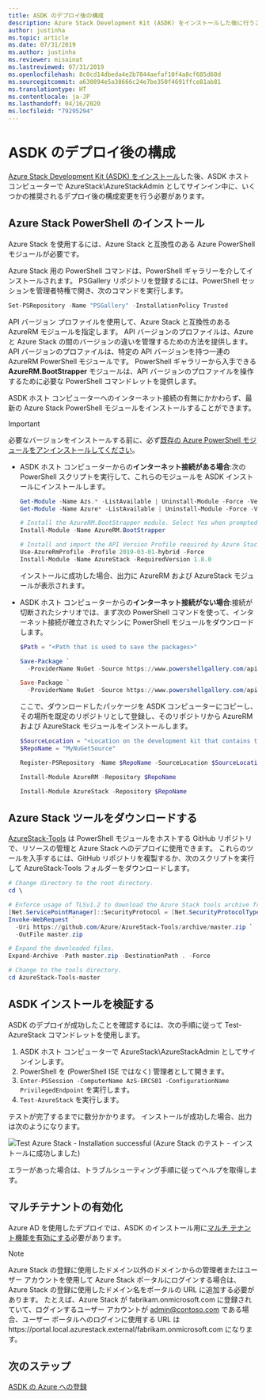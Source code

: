 ```yaml
---
title: ASDK のデプロイ後の構成
description: Azure Stack Development Kit (ASDK) をインストールした後に行うことをお勧めする構成変更について説明します。
author: justinha
ms.topic: article
ms.date: 07/31/2019
ms.author: justinha
ms.reviewer: misainat
ms.lastreviewed: 07/31/2019
ms.openlocfilehash: 8c0cd14dbeda4e2b7844aefaf10f4a8cf685d60d
ms.sourcegitcommit: a630894e5a38666c24e7be350f4691ffce81ab81
ms.translationtype: HT
ms.contentlocale: ja-JP
ms.lasthandoff: 04/16/2020
ms.locfileid: "79295294"
---
```

# <a name="post-deployment-configurations-for-asdk"></a>ASDK のデプロイ後の構成

[Azure Stack Development Kit (ASDK) をインストール](asdk-install.md)した後、ASDK ホスト コンピューターで AzureStack\AzureStackAdmin としてサインイン中に、いくつかの推奨されるデプロイ後の構成変更を行う必要があります。

## <a name="install-azure-stack-powershell"></a>Azure Stack PowerShell のインストール

Azure Stack を使用するには、Azure Stack と互換性のある Azure PowerShell モジュールが必要です。

Azure Stack 用の PowerShell コマンドは、PowerShell ギャラリーを介してインストールされます。 PSGallery リポジトリを登録するには、PowerShell セッションを管理者特権で開き、次のコマンドを実行します。

``` Powershell
Set-PSRepository -Name "PSGallery" -InstallationPolicy Trusted
```

API バージョン プロファイルを使用して、Azure Stack と互換性のある AzureRM モジュールを指定します。  API バージョンのプロファイルは、Azure と Azure Stack の間のバージョンの違いを管理するための方法を提供します。 API バージョンのプロファイルは、特定の API バージョンを持つ一連の AzureRM PowerShell モジュールです。 PowerShell ギャラリーから入手できる **AzureRM.BootStrapper** モジュールは、API バージョンのプロファイルを操作するために必要な PowerShell コマンドレットを提供します。

ASDK ホスト コンピューターへのインターネット接続の有無にかかわらず、最新の Azure Stack PowerShell モジュールをインストールすることができます。

> [!IMPORTANT]
> 必要なバージョンをインストールする前に、必ず[既存の Azure PowerShell モジュールをアンインストールしてください](../operator/azure-stack-powershell-install.md#3-uninstall-existing-versions-of-the-azure-stack-hub-powershell-modules)。

- ASDK ホスト コンピューターからの**インターネット接続がある場合**:次の PowerShell スクリプトを実行して、これらのモジュールを ASDK インストールにインストールします。


  ```powershell  
  Get-Module -Name Azs.* -ListAvailable | Uninstall-Module -Force -Verbose
  Get-Module -Name Azure* -ListAvailable | Uninstall-Module -Force -Verbose

  # Install the AzureRM.BootStrapper module. Select Yes when prompted to install NuGet
  Install-Module -Name AzureRM.BootStrapper

  # Install and import the API Version Profile required by Azure Stack into the current PowerShell session.
  Use-AzureRmProfile -Profile 2019-03-01-hybrid -Force
  Install-Module -Name AzureStack -RequiredVersion 1.8.0
  ```

  インストールに成功した場合、出力に AzureRM および AzureStack モジュールが表示されます。

- ASDK ホスト コンピューターからの**インターネット接続がない場合**:接続が切断されたシナリオでは、まず次の PowerShell コマンドを使って、インターネット接続が確立されたマシンに PowerShell モジュールをダウンロードします。

  ```powershell
  $Path = "<Path that is used to save the packages>"

  Save-Package `
    -ProviderName NuGet -Source https://www.powershellgallery.com/api/v2 -Name AzureRM -Path $Path -Force -RequiredVersion 2.3.0
  
  Save-Package `
    -ProviderName NuGet -Source https://www.powershellgallery.com/api/v2 -Name AzureStack -Path $Path -Force -RequiredVersion 1.5.0
  ```

  ここで、ダウンロードしたパッケージを ASDK コンピューターにコピーし、その場所を既定のリポジトリとして登録し、そのリポジトリから AzureRM および AzureStack モジュールをインストールします。

    ```powershell  
    $SourceLocation = "<Location on the development kit that contains the PowerShell packages>"
    $RepoName = "MyNuGetSource"

    Register-PSRepository -Name $RepoName -SourceLocation $SourceLocation -InstallationPolicy Trusted

    Install-Module AzureRM -Repository $RepoName

    Install-Module AzureStack -Repository $RepoName
    ```

## <a name="download-the-azure-stack-tools"></a>Azure Stack ツールをダウンロードする

[AzureStack-Tools](https://github.com/Azure/AzureStack-Tools) は PowerShell モジュールをホストする GitHub リポジトリで、リソースの管理と Azure Stack へのデプロイに使用できます。 これらのツールを入手するには、GitHub リポジトリを複製するか、次のスクリプトを実行して AzureStack-Tools フォルダーをダウンロードします。

  ```powershell
  # Change directory to the root directory.
  cd \

  # Enforce usage of TLSv1.2 to download the Azure Stack tools archive from GitHub
  [Net.ServicePointManager]::SecurityProtocol = [Net.SecurityProtocolType]::Tls12
  Invoke-WebRequest `
    -Uri https://github.com/Azure/AzureStack-Tools/archive/master.zip `
    -OutFile master.zip

  # Expand the downloaded files.
  Expand-Archive -Path master.zip -DestinationPath . -Force

  # Change to the tools directory.
  cd AzureStack-Tools-master
  ```

## <a name="validate-the-asdk-installation"></a>ASDK インストールを検証する

ASDK のデプロイが成功したことを確認するには、次の手順に従って Test-AzureStack コマンドレットを使用します。

1. ASDK ホスト コンピューターで AzureStack\AzureStackAdmin としてサインインします。
2. PowerShell を (PowerShell ISE ではなく) 管理者として開きます。
3. `Enter-PSSession -ComputerName AzS-ERCS01 -ConfigurationName PrivilegedEndpoint` を実行します。
4. `Test-AzureStack` を実行します。

テストが完了するまでに数分かかります。 インストールが成功した場合、出力は次のようになります。

![Test Azure Stack - Installation successful (Azure Stack のテスト - インストールに成功しました)](media/asdk-post-deploy/test-azurestack.png)

エラーがあった場合は、トラブルシューティング手順に従ってヘルプを取得します。

## <a name="enable-multi-tenancy"></a>マルチテナントの有効化

Azure AD を使用したデプロイでは、ASDK のインストール用に[マルチ テナント機能を有効にする](../operator/azure-stack-enable-multitenancy.md#enable-multi-tenancy)必要があります。

> [!NOTE]
> Azure Stack の登録に使用したドメイン以外のドメインからの管理者またはユーザー アカウントを使用して Azure Stack ポータルにログインする場合は、Azure Stack の登録に使用したドメイン名をポータルの URL に追加する必要があります。 たとえば、Azure Stack が fabrikam.onmicrosoft.com に登録されていて、ログインするユーザー アカウントが admin@contoso.com である場合、ユーザー ポータルへのログインに使用する URL は https\://portal.local.azurestack.external/fabrikam.onmicrosoft.com になります。

## <a name="next-steps"></a>次のステップ

[ASDK の Azure への登録](asdk-register.md)
